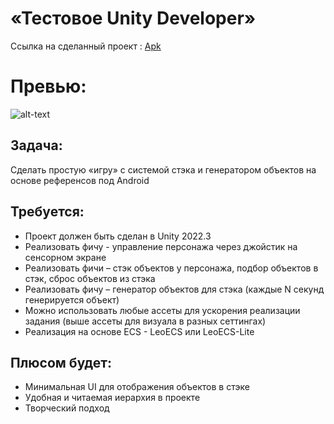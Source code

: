 # «Тестовое Unity Developer»

Ссылка на сделанный проект : [Apk](https://goo.su/2B1OG)

# Превью:

![alt-text](Assets/Preview/preview.gif)

## Задача:
Сделать простую «игру» с системой стэка и генератором объектов на основе
референсов под Android

## Требуется:
* Проект должен быть сделан в Unity 2022.3
* Реализовать фичу - управление персонажа через джойстик на сенсорном
экране
* Реализовать фичи – стэк объектов у персонажа, подбор объектов в стэк, сброс
объектов из стэка
* Реализовать фичу – генератор объектов для стэка (каждые N секунд
генерируется объект)
* Можно использовать любые ассеты для ускорения реализации задания (выше
ассеты для визуала в разных сеттингах)
* Реализация на основе ECS - LeoECS или LeoECS-Lite

## Плюсом будет:
* Минимальная UI для отображения объектов в стэке
* Удобная и читаемая иерархия в проекте
* Творческий подход
